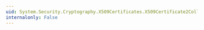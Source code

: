 ```yaml
---
uid: System.Security.Cryptography.X509Certificates.X509Certificate2Collection.#ctor
internalonly: False
---
```

